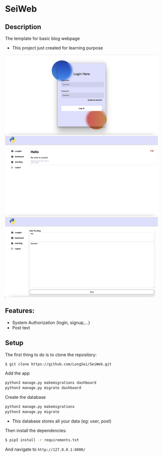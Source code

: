 # SeiWeb

## Description
The template for basic blog webpage
* This project just created for learning purpose

<img src="./img/loginSystem.png">
<img src="./img/Blog.png">
<img src="./img/postBlog.png">

## Features: 
- System Authorization (login, signup,...)
- Post text 

## Setup
The first thing to do is to clone the repository:

```sh
$ git clone https://github.com/LongSei/SeiWeb.git
```

Add the app 
```sh
python3 manage.py makemigrations dashboard 
python3 manage.py migrate dashboard
```

Create the database
```sh
python3 manage.py makemigrations
python3 manage.py migrate
```
* This database stores all your data (eg: user, post)

Then install the dependencies:

```sh
$ pip3 install -r requirements.txt
```

And navigate to `http://127.0.0.1:8000/`


